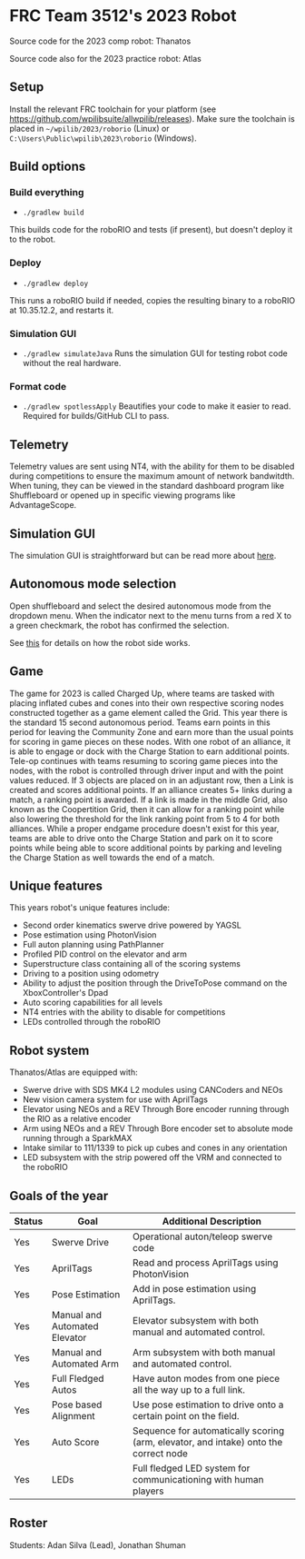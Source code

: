 # FRC Team 3512's 2023 Robot

Source code for the 2023 comp robot: Thanatos

Source code also for the 2023 practice robot: Atlas

## Setup

Install the relevant FRC toolchain for your platform (see
https://github.com/wpilibsuite/allwpilib/releases). Make sure the toolchain
is
placed in `~/wpilib/2023/roborio` (Linux) or
`C:\Users\Public\wpilib\2023\roborio` (Windows).

## Build options

### Build everything

* `./gradlew build`

This builds code for the roboRIO and tests (if present), but doesn't deploy it to the robot.

### Deploy

* `./gradlew deploy`

This runs a roboRIO build if needed, copies the resulting binary to a roboRIO at 10.35.12.2, and restarts it.

### Simulation GUI

* `./gradlew simulateJava`
Runs the simulation GUI for testing robot code without the real hardware.

### Format code
* `./gradlew spotlessApply`
Beautifies your code to make it easier to read. Required for builds/GitHub CLI to pass.

## Telemetry

Telemetry values are sent using NT4, with the ability for them to be disabled during competitions to ensure the maximum amount of network bandwitdth. When tuning, they can be viewed in the standard dashboard program like Shuffleboard or opened up in specific viewing programs like AdvantageScope.

## Simulation GUI

The simulation GUI is straightforward but can be read more about [here](https://docs.wpilib.org/en/latest/docs/software/wpilib-tools/robot-simulation/simulation-gui.html).

## Autonomous mode selection

Open shuffleboard and select the desired autonomous mode from the dropdown menu.
When the indicator next to the menu turns from a red X to a green checkmark, the robot has confirmed the selection.

See [this](https://docs.wpilib.org/en/latest/docs/software/wpilib-tools/smartdashboard/choosing-an-autonomous-program-from-smartdashboard.html)
for details on how the robot side works.

## Game

The game for 2023 is called Charged Up, where teams are tasked with placing inflated cubes and cones into their own respective scoring nodes constructed together as a game element called the Grid. This year there is the standard 15 second autonomous period. Teams earn points in this period for leaving the Community Zone and earn more than the usual points for scoring in game pieces on these nodes. With one robot of an alliance, it is able to engage or dock with the Charge Station to earn additional points. Tele-op continues with teams resuming to scoring game pieces into the nodes, with the robot is controlled through driver input and with the point values reduced. If 3 objects are placed on in an adjustant row, then a Link is created and scores additional points. If an alliance creates 5+ links during a match, a ranking point is awarded. If a link is made in the middle Grid, also known as the Coopertition Grid, then it can allow for a ranking point while also lowering the threshold for the link ranking point from 5 to 4 for both alliances. While a proper endgame procedure doesn't exist for this year, teams are able to drive onto the Charge Station and park on it to score points while being able to score additional points by parking and leveling the Charge Station as well towards the end of a match.

## Unique features

This years robot's unique features include:
 - Second order kinematics swerve drive powered by YAGSL
 - Pose estimation using PhotonVision
 - Full auton planning using PathPlanner
 - Profiled PID control on the elevator and arm
 - Superstructure class containing all of the scoring systems
 - Driving to a position using odometry
 - Ability to adjust the position through the DriveToPose command on the XboxController's Dpad
 - Auto scoring capabilities for all levels
 - NT4 entries with the ability to disable for competitions
 - LEDs controlled through the roboRIO

## Robot system
Thanatos/Atlas are equipped with:

- Swerve drive with SDS MK4 L2 modules using CANCoders and NEOs
- New vision camera system for use with AprilTags
- Elevator using NEOs and a REV Through Bore encoder running through the RIO as a relative encoder
- Arm using NEOs and a REV Through Bore encoder set to absolute mode running through a SparkMAX
- Intake similar to 111/1339 to pick up cubes and cones in any orientation
- LED subsystem with the strip powered off the VRM and connected to the roboRIO

## Goals of the year
|Status|Goal|Additional Description|
|------|----|----------------------|
|Yes|Swerve Drive|Operational auton/teleop swerve code
|Yes|AprilTags|Read and process AprilTags using PhotonVision
|Yes|Pose Estimation|Add in pose estimation using AprilTags.
|Yes|Manual and Automated Elevator|Elevator subsystem with both manual and automated control.
|Yes|Manual and Automated Arm|Arm subsystem with both manual and automated control.
|Yes|Full Fledged Autos|Have auton modes from one piece all the way up to a full link.
|Yes|Pose based Alignment|Use pose estimation to drive onto a certain point on the field.
|Yes|Auto Score|Sequence for automatically scoring (arm, elevator, and intake) onto the correct node
|Yes|LEDs|Full fledged LED system for communicationing with human players|

## Roster

Students: Adan Silva (Lead), Jonathan Shuman
